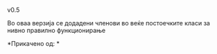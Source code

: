 v0.5

Во оваа верзија се додадени членови во веќе постоечките класи за нивно правилно функционирање

*Прикачено од: *